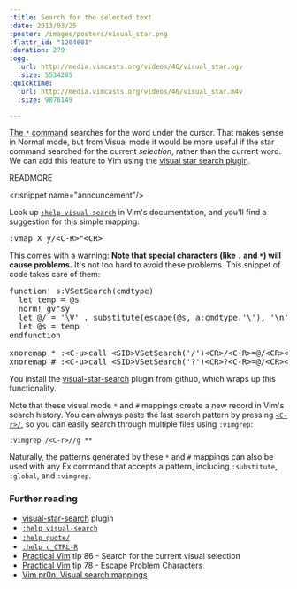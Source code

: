 ```yaml
--- 
:title: Search for the selected text
:date: 2013/03/25
:poster: /images/posters/visual_star.png
:flattr_id: "1204601"
:duration: 279
:ogg: 
  :url: http://media.vimcasts.org/videos/46/visual_star.ogv
  :size: 5534285
:quicktime: 
  :url: http://media.vimcasts.org/videos/46/visual_star.m4v
  :size: 9876149

---
```


[The `*` command][star] searches for the word under the cursor. That makes sense in Normal mode, but from Visual mode it would be more useful if the star command searched for the current *selection*, rather than the current word. We can add this feature to Vim using the [visual star search plugin][visual-star].

[visual-star]: https://github.com/nelstrom/vim-visual-star-search
[star]: http://vimdoc.sourceforge.net/htmldoc/pattern.html#star


READMORE

<r:snippet name="announcement"/>

Look up [`:help visual-search`][vs] in Vim's documentation, and you'll find a suggestion for this simple mapping:

<pre class="brush: vimscript">
:vmap X y/&lt;C-R&gt;&quot;&lt;CR&gt;
</pre>

This comes with a warning: **Note that special characters (like `.` and `*`) will cause problems.** It's not too hard to avoid these problems. This snippet of code takes care of them:

<pre class="brush: vimscript">
function! s:VSetSearch(cmdtype)
  let temp = @s
  norm! gv&quot;sy
  let @/ = '\V' . substitute(escape(@s, a:cmdtype.'\'), '\n', '\\n', 'g')
  let @s = temp
endfunction

xnoremap * :&lt;C-u&gt;call &lt;SID&gt;VSetSearch('/')&lt;CR&gt;/&lt;C-R&gt;=@/&lt;CR&gt;&lt;CR&gt;
xnoremap # :&lt;C-u&gt;call &lt;SID&gt;VSetSearch('?')&lt;CR&gt;?&lt;C-R&gt;=@/&lt;CR&gt;&lt;CR&gt;
</pre>

You install the [visual-star-search][] plugin from github, which wraps up this functionality.

Note that these visual mode `*` and `#` mappings create a new record in Vim's search history. You can always paste the last search pattern by pressing [`<C-r>/`][cr], so you can easily search through multiple files using `:vimgrep`:

    :vimgrep /<C-r>//g **

Naturally, the patterns generated by these `*` and `#` mappings can also be used with any Ex command that accepts a pattern, including `:substitute`, `:global`, and `:vimgrep`.

### Further reading

* [visual-star-search][] plugin
* [`:help visual-search`][vs]
* [`:help quote/`][quote/]
* [`:help c_CTRL-R`][cr]
* [Practical Vim][pv] tip 86 - Search for the current visual selection
* [Practical Vim][pv] tip 78 - Escape Problem Characters
* [Vim pr0n: Visual search mappings][pr0n]

[pv]: http://pragprog.com/book/dnvim/practical-vim
[cr]: http://vimdoc.sourceforge.net/htmldoc/cmdline.html#c_CTRL-R
[quote/]: http://vimdoc.sourceforge.net/htmldoc/change.html#quote/
[visual-star-search]: https://github.com/nelstrom/vim-visual-star-search
[vs]: http://vimdoc.sourceforge.net/htmldoc/visual.html#visual-search
[pr0n]: http://got-ravings.blogspot.co.uk/2008/07/vim-pr0n-visual-search-mappings.html
